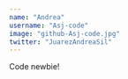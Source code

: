 ```yaml
---
name: "Andrea"
username: "Asj-code"
image: "github-Asj-code.jpg"
twitter: "JuarezAndreaSil"
---
```

Code newbie!